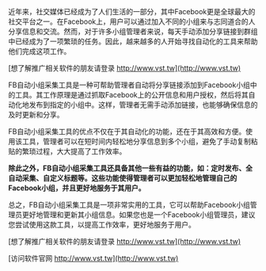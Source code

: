 近年来，社交媒体已经成为了人们生活的一部分，其中Facebook更是全球最大的社交平台之一。在Facebook上，用户可以通过加入不同的小组来与志同道合的人分享信息和交流。然而，对于许多小组管理者来说，每天手动添加分享链接到群组中已经成为了一项繁琐的任务。因此，越来越多的人开始寻找自动化的工具来帮助他们完成这项工作。

[想了解推广相关软件的朋友请登录 http://www.vst.tw](http://www.vst.tw)

FB自动小组采集工具是一种可帮助管理者自动将分享链接添加到Facebook小组中的工具。其工作原理是通过抓取Facebook上的公开信息和用户授权，然后将其自动化地发布到指定的小组中。这样，管理者无需手动添加链接，也能够确保信息的及时更新和分享。

FB自动小组采集工具的优点不仅在于其自动化的功能，还在于其高效和方便。使用该工具，管理者可以在短时间内轻松地分享信息到多个小组，避免了手动复制粘贴的繁琐过程，大大提高了工作效率。

**除此之外，FB自动小组采集工具还具备其他一些有益的功能，如：定时发布、全自动采集、自定义标题等。这些功能使得管理者可以更加轻松地管理自己的Facebook小组，并且更好地服务于其用户。**

总之，FB自动小组采集工具是一项非常实用的工具，它可以帮助Facebook小组管理员更好地管理和更新其小组信息。如果您也是一个Facebook小组管理员，建议您尝试使用这款工具，以提高工作效率，更好地服务于用户。

[想了解推广相关软件的朋友请登录 http://www.vst.tw](http://www.vst.tw)


[访问软件官网 http://www.vst.tw](http://www.vst.tw)
